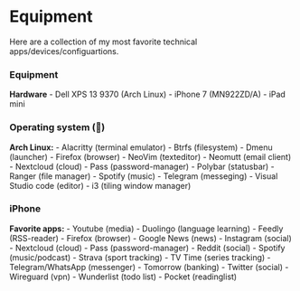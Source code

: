 # Equipment

Here are a collection of my most favorite technical apps/devices/configuartions.

### Equipment
**Hardware**
    - Dell XPS 13 9370 (Arch Linux)
    - iPhone 7 (MN922ZD/A)
    - iPad mini

### Operating system (💙)
**Arch Linux:**
    - Alacritty (terminal emulator)
    - Btrfs (filesystem)
    - Dmenu (launcher)
    - Firefox (browser)
    - NeoVim (texteditor)
    - Neomutt (email client)
    - Nextcloud (cloud)
    - Pass (password-manager)
    - Polybar (statusbar)
    - Ranger (file manager)
    - Spotify (music)
    - Telegram (messeging)
    - Visual Studio code (editor)
    - i3 (tiling window manager)

### iPhone
**Favorite apps:**
    - Youtube (media)
    - Duolingo (language learning)
    - Feedly (RSS-reader)
    - Firefox (browser)
    - Google News (news)
    - Instagram (social)
    - Nextcloud (cloud)
    - Pass (password-manager)
    - Reddit (social)
    - Spotify (music/podcast)
    - Strava (sport tracking)
    - TV Time (series tracking)
    - Telegram/WhatsApp (messenger)
    - Tomorrow (banking)
    - Twitter (social)
    - Wireguard (vpn)
    - Wunderlist (todo list)
    - Pocket (readinglist)

